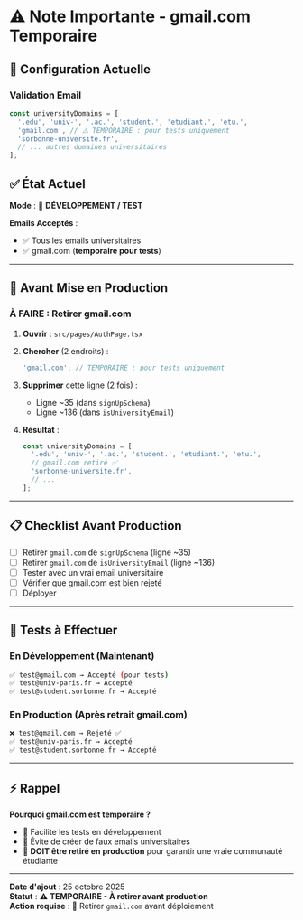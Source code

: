 # ⚠️ Note Importante - gmail.com Temporaire

## 🔧 Configuration Actuelle

### **Validation Email**
```typescript
const universityDomains = [
  '.edu', 'univ-', '.ac.', 'student.', 'etudiant.', 'etu.',
  'gmail.com', // ⚠️ TEMPORAIRE : pour tests uniquement
  'sorbonne-universite.fr',
  // ... autres domaines universitaires
];
```

## ✅ État Actuel

**Mode** : 🧪 **DÉVELOPPEMENT / TEST**

**Emails Acceptés** :
- ✅ Tous les emails universitaires
- ✅ gmail.com (**temporaire pour tests**)

---

## 🚀 Avant Mise en Production

### **À FAIRE** : Retirer gmail.com

1. **Ouvrir** : `src/pages/AuthPage.tsx`

2. **Chercher** (2 endroits) :
   ```typescript
   'gmail.com', // TEMPORAIRE : pour tests uniquement
   ```

3. **Supprimer** cette ligne (2 fois) :
   - Ligne ~35 (dans `signUpSchema`)
   - Ligne ~136 (dans `isUniversityEmail`)

4. **Résultat** :
   ```typescript
   const universityDomains = [
     '.edu', 'univ-', '.ac.', 'student.', 'etudiant.', 'etu.',
     // gmail.com retiré ✅
     'sorbonne-universite.fr',
     // ...
   ];
   ```

---

## 📋 Checklist Avant Production

- [ ] Retirer `gmail.com` de `signUpSchema` (ligne ~35)
- [ ] Retirer `gmail.com` de `isUniversityEmail` (ligne ~136)
- [ ] Tester avec un vrai email universitaire
- [ ] Vérifier que gmail.com est bien rejeté
- [ ] Déployer

---

## 🧪 Tests à Effectuer

### **En Développement (Maintenant)**
```bash
✅ test@gmail.com → Accepté (pour tests)
✅ test@univ-paris.fr → Accepté
✅ test@student.sorbonne.fr → Accepté
```

### **En Production (Après retrait gmail.com)**
```bash
❌ test@gmail.com → Rejeté ✅
✅ test@univ-paris.fr → Accepté
✅ test@student.sorbonne.fr → Accepté
```

---

## ⚡ Rappel

**Pourquoi gmail.com est temporaire ?**
- 🧪 Facilite les tests en développement
- 🚀 Évite de créer de faux emails universitaires
- 🔐 **DOIT être retiré en production** pour garantir une vraie communauté étudiante

---

**Date d'ajout** : 25 octobre 2025  
**Statut** : ⚠️ **TEMPORAIRE - À retirer avant production**  
**Action requise** : 🚀 Retirer `gmail.com` avant déploiement

